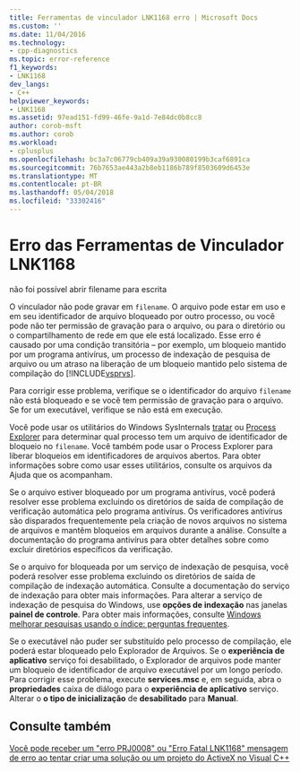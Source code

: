 ```yaml
---
title: Ferramentas de vinculador LNK1168 erro | Microsoft Docs
ms.custom: ''
ms.date: 11/04/2016
ms.technology:
- cpp-diagnostics
ms.topic: error-reference
f1_keywords:
- LNK1168
dev_langs:
- C++
helpviewer_keywords:
- LNK1168
ms.assetid: 97ead151-fd99-46fe-9a1d-7e84dc0b8cc8
author: corob-msft
ms.author: corob
ms.workload:
- cplusplus
ms.openlocfilehash: bc3a7c06779cb409a39a930080199b3caf6891ca
ms.sourcegitcommit: 76b7653ae443a2b8eb1186b789f8503609d6453e
ms.translationtype: MT
ms.contentlocale: pt-BR
ms.lasthandoff: 05/04/2018
ms.locfileid: "33302416"
---
```

# <a name="linker-tools-error-lnk1168"></a>Erro das Ferramentas de Vinculador LNK1168
não foi possível abrir filename para escrita  
  
 O vinculador não pode gravar em `filename`. O arquivo pode estar em uso e em seu identificador de arquivo bloqueado por outro processo, ou você pode não ter permissão de gravação para o arquivo, ou para o diretório ou o compartilhamento de rede em que ele está localizado. Esse erro é causado por uma condição transitória – por exemplo, um bloqueio mantido por um programa antivírus, um processo de indexação de pesquisa de arquivo ou um atraso na liberação de um bloqueio mantido pelo sistema de compilação do [!INCLUDE[vsprvs](../../assembler/masm/includes/vsprvs_md.md)].  
  
 Para corrigir esse problema, verifique se o identificador do arquivo `filename` não está bloqueado e se você tem permissão de gravação para o arquivo. Se for um executável, verifique se não está em execução.  
  
 Você pode usar os utilitários do Windows SysInternals [tratar](http://technet.microsoft.com/sysinternals/bb896655.aspx) ou [Process Explorer](http://technet.microsoft.com/sysinternals/bb896653) para determinar qual processo tem um arquivo de identificador de bloqueio no `filename`. Você também pode usar o Process Explorer para liberar bloqueios em identificadores de arquivos abertos. Para obter informações sobre como usar esses utilitários, consulte os arquivos da Ajuda que os acompanham.  
  
 Se o arquivo estiver bloqueado por um programa antivírus, você poderá resolver esse problema excluindo os diretórios de saída de compilação de verificação automática pelo programa antivírus. Os verificadores antivírus são disparados frequentemente pela criação de novos arquivos no sistema de arquivos e mantêm bloqueios em arquivos durante a análise. Consulte a documentação do programa antivírus para obter detalhes sobre como excluir diretórios específicos da verificação.  
  
 Se o arquivo for bloqueada por um serviço de indexação de pesquisa, você poderá resolver esse problema excluindo os diretórios de saída de compilação de indexação automática. Consulte a documentação do serviço de indexação para obter mais informações. Para alterar a serviço de indexação de pesquisa do Windows, use **opções de indexação** nas janelas **painel de controle**. Para obter mais informações, consulte [Windows melhorar pesquisas usando o índice: perguntas frequentes](http://windows.microsoft.com/en-us/windows/improve-windows-searches-using-index-faq#1TC=windows-7).  
  
 Se o executável não puder ser substituído pelo processo de compilação, ele poderá estar bloqueado pelo Explorador de Arquivos. Se o **experiência de aplicativo** serviço foi desabilitado, o Explorador de arquivos pode manter um bloqueio de identificador de arquivo executável por um longo período. Para corrigir esse problema, execute **services.msc** e, em seguida, abra o **propriedades** caixa de diálogo para o **experiência de aplicativo** serviço. Alterar o **o tipo de inicialização** de **desabilitado** para **Manual**.  
  
## <a name="see-also"></a>Consulte também  
 [Você pode receber um "erro PRJ0008" ou "Erro Fatal LNK1168" mensagem de erro ao tentar criar uma solução ou um projeto do ActiveX no Visual C++](http://support.microsoft.com/kb/308358)